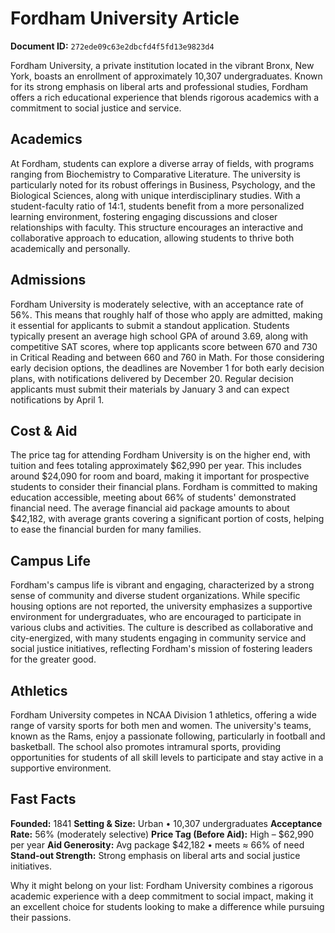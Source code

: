# Fordham University Article

**Document ID:** `272ede09c63e2dbcfd4f5fd13e9823d4`

Fordham University, a private institution located in the vibrant Bronx, New York, boasts an enrollment of approximately 10,307 undergraduates. Known for its strong emphasis on liberal arts and professional studies, Fordham offers a rich educational experience that blends rigorous academics with a commitment to social justice and service.

## Academics
At Fordham, students can explore a diverse array of fields, with programs ranging from Biochemistry to Comparative Literature. The university is particularly noted for its robust offerings in Business, Psychology, and the Biological Sciences, along with unique interdisciplinary studies. With a student-faculty ratio of 14:1, students benefit from a more personalized learning environment, fostering engaging discussions and closer relationships with faculty. This structure encourages an interactive and collaborative approach to education, allowing students to thrive both academically and personally.

## Admissions
Fordham University is moderately selective, with an acceptance rate of 56%. This means that roughly half of those who apply are admitted, making it essential for applicants to submit a standout application. Students typically present an average high school GPA of around 3.69, along with competitive SAT scores, where top applicants score between 670 and 730 in Critical Reading and between 660 and 760 in Math. For those considering early decision options, the deadlines are November 1 for both early decision plans, with notifications delivered by December 20. Regular decision applicants must submit their materials by January 3 and can expect notifications by April 1.

## Cost & Aid
The price tag for attending Fordham University is on the higher end, with tuition and fees totaling approximately $62,990 per year. This includes around $24,090 for room and board, making it important for prospective students to consider their financial plans. Fordham is committed to making education accessible, meeting about 66% of students' demonstrated financial need. The average financial aid package amounts to about $42,182, with average grants covering a significant portion of costs, helping to ease the financial burden for many families.

## Campus Life
Fordham's campus life is vibrant and engaging, characterized by a strong sense of community and diverse student organizations. While specific housing options are not reported, the university emphasizes a supportive environment for undergraduates, who are encouraged to participate in various clubs and activities. The culture is described as collaborative and city-energized, with many students engaging in community service and social justice initiatives, reflecting Fordham's mission of fostering leaders for the greater good.

## Athletics
Fordham University competes in NCAA Division 1 athletics, offering a wide range of varsity sports for both men and women. The university's teams, known as the Rams, enjoy a passionate following, particularly in football and basketball. The school also promotes intramural sports, providing opportunities for students of all skill levels to participate and stay active in a supportive environment.

## Fast Facts
**Founded:** 1841
**Setting & Size:** Urban • 10,307 undergraduates
**Acceptance Rate:** 56% (moderately selective)
**Price Tag (Before Aid):** High – $62,990 per year
**Aid Generosity:** Avg package $42,182 • meets ≈ 66% of need
**Stand-out Strength:** Strong emphasis on liberal arts and social justice initiatives.

Why it might belong on your list: Fordham University combines a rigorous academic experience with a deep commitment to social impact, making it an excellent choice for students looking to make a difference while pursuing their passions.
